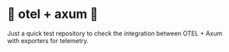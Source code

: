 # 🦀 otel + axum 🦀

Just a quick test repository to check the integration between OTEL + Axum with exporters for telemetry.
